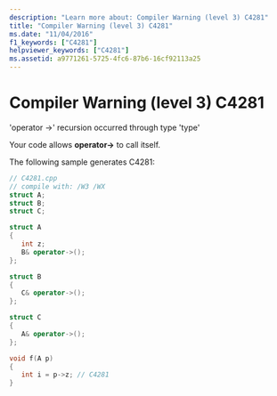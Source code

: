 ```yaml
---
description: "Learn more about: Compiler Warning (level 3) C4281"
title: "Compiler Warning (level 3) C4281"
ms.date: "11/04/2016"
f1_keywords: ["C4281"]
helpviewer_keywords: ["C4281"]
ms.assetid: a9771261-5725-4fc6-87b6-16cf92113a25
---
```

# Compiler Warning (level 3) C4281

'operator ->' recursion occurred through type 'type'

Your code allows **operator->** to call itself.

The following sample generates C4281:

```cpp
// C4281.cpp
// compile with: /W3 /WX
struct A;
struct B;
struct C;

struct A
{
   int z;
   B& operator->();
};

struct B
{
   C& operator->();
};

struct C
{
   A& operator->();
};

void f(A p)
{
   int i = p->z; // C4281
}
```
